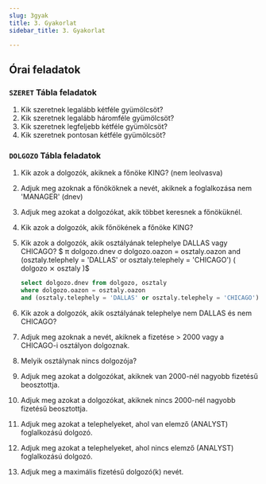 ```yaml
---
slug: 3gyak
title: 3. Gyakorlat
sidebar_title: 3. Gyakorlat

---
```


## Órai feladatok
### `SZERET` Tábla feladatok
1.  Kik szeretnek legalább kétféle gyümölcsöt?
2.  Kik szeretnek legalább háromféle gyümölcsöt?
3.  Kik szeretnek legfeljebb kétféle gyümölcsöt?
4.  Kik szeretnek pontosan kétféle gyümölcsöt?

### `DOLGOZO` Tábla feladatok
1.  Kik azok a dolgozók, akiknek a főnöke KING? (nem leolvasva)
2.  Adjuk meg azoknak a főnököknek a nevét, akiknek a foglalkozása nem 'MANAGER' (dnev)
3.  Adjuk meg azokat a dolgozókat, akik többet keresnek a főnöküknél.
4.  Kik azok a dolgozók, akik főnökének a főnöke KING?
5.  Kik azok a dolgozók, akik osztályának telephelye DALLAS vagy CHICAGO?
		$ π dolgozo.dnev σ dolgozo.oazon = osztaly.oazon and (osztaly.telephely = 'DALLAS' or osztaly.telephely = 'CHICAGO') ( dolgozo ⨯ osztaly )$
	```sql
	select dolgozo.dnev from dolgozo, osztaly
	where dolgozo.oazon = osztaly.oazon
	and (osztaly.telephely = 'DALLAS' or osztaly.telephely = 'CHICAGO');
	```

6.  Kik azok a dolgozók, akik osztályának telephelye nem DALLAS és nem CHICAGO?
7.  Adjuk meg azoknak a nevét, akiknek a fizetése > 2000 vagy a CHICAGO-i osztályon dolgoznak.
8.  Melyik osztálynak nincs dolgozója?
9.  Adjuk meg azokat a dolgozókat, akiknek van 2000-nél nagyobb fizetésű beosztottja.
10.  Adjuk meg azokat a dolgozókat, akiknek nincs 2000-nél nagyobb fizetésű beosztottja.
11.  Adjuk meg azokat a telephelyeket, ahol van elemző (ANALYST) foglalkozású dolgozó.
12.  Adjuk meg azokat a telephelyeket, ahol nincs elemző (ANALYST) foglalkozású dolgozó.
13.  Adjuk meg a maximális fizetésű dolgozó(k) nevét.


<!--stackedit_data:
eyJoaXN0b3J5IjpbLTEyMTU2NDMzNSwtMjAyODg1ODA3OF19
-->